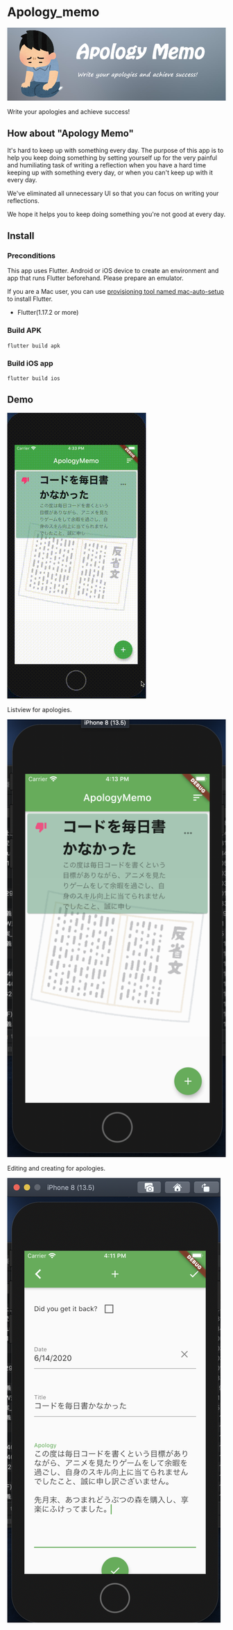 # Apology_memo

![img](docs/images/apologies_logo.png)

Write your apologies and achieve success!

## How about "Apology Memo"

It's hard to keep up with something every day.
The purpose of this app is to help you keep doing something by setting yourself up for the very painful and humiliating task of writing a reflection when you have a hard time keeping up with something every day, or when you can't keep up with it every day.

We've eliminated all unnecessary UI so that you can focus on writing your reflections.

We hope it helps you to keep doing something you're not good at every day.

## Install

### Preconditions

This app uses Flutter. Android or iOS device to create an environment and app that runs Flutter beforehand. Please prepare an emulator.

If you are a Mac user, you can use [provisioning tool named mac-auto-setup](https://github.com/tubone24/mac-auto-setup) to install Flutter.

- Flutter(1.17.2 or more)

### Build APK

```
flutter build apk
```

### Build iOS app

```
flutter build ios
```

## Demo

![docs/images/demo.gif](docs/images/demo.gif)

Listview for apologies.

![docs/images/listview.png](docs/images/listview.png)

Editing and creating for apologies.

![docs/images/edit.png](docs/images/edit.png)
